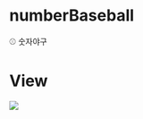 # numberBaseball
⚾ 숫자야구
# View
![](https://images.velog.io/images/nsunny0908/post/f3d83661-cca6-4c87-aabb-8e36b3271976/GIF%202021-01-23%20%EC%98%A4%ED%9B%84%2010-21-06.gif)
